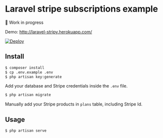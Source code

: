 # Laravel stripe subscriptions example

🚧 Work in progress

Demo: http://laravel-stripy.herokuapp.com/

[![Deploy](https://www.herokucdn.com/deploy/button.svg)](https://heroku.com/deploy)

## Install

```bash
$ composer install
$ cp .env.example .env
$ php artisan key:generate
```

Add your database and Stripe credentials inside the `.env` file.

```bash
$ php artisan migrate
```

Manually add your Stripe products in `plans` table, including Stripe Id.

## Usage

```bash
$ php artisan serve
```
